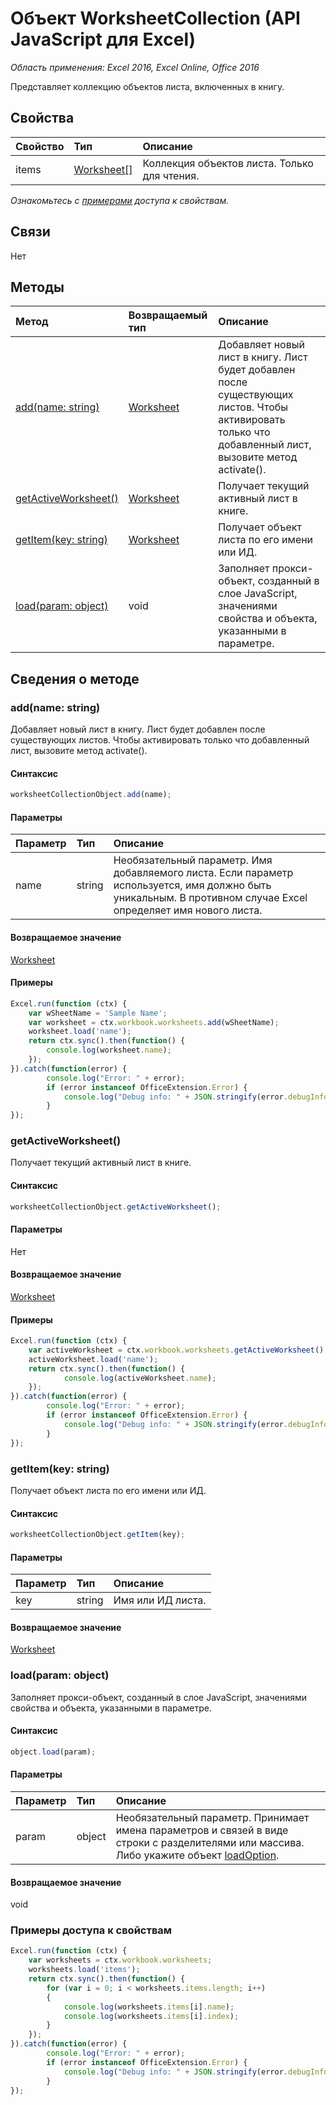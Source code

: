 # Объект WorksheetCollection (API JavaScript для Excel)

_Область применения: Excel 2016, Excel Online, Office 2016_

Представляет коллекцию объектов листа, включенных в книгу.

## Свойства

| Свойство   | Тип|Описание
|:---------------|:--------|:----------|
|items|[Worksheet[]](worksheet.md)|Коллекция объектов листа. Только для чтения.|

_Ознакомьтесь с [примерами](#property-access-examples) доступа к свойствам._

## Связи
Нет


## Методы

| Метод   | Возвращаемый тип|Описание|
|:---------------|:--------|:----------|
|[add(name: string)](#addname-string)|[Worksheet](worksheet.md)|Добавляет новый лист в книгу. Лист будет добавлен после существующих листов. Чтобы активировать только что добавленный лист, вызовите метод activate().|
|[getActiveWorksheet()](#getactiveworksheet)|[Worksheet](worksheet.md)|Получает текущий активный лист в книге.|
|[getItem(key: string)](#getitemkey-string)|[Worksheet](worksheet.md)|Получает объект листа по его имени или ИД.|
|[load(param: object)](#loadparam-object)|void|Заполняет прокси-объект, созданный в слое JavaScript, значениями свойства и объекта, указанными в параметре.|

## Сведения о методе

### add(name: string)
Добавляет новый лист в книгу. Лист будет добавлен после существующих листов. Чтобы активировать только что добавленный лист, вызовите метод activate().

#### Синтаксис
```js
worksheetCollectionObject.add(name);
```

#### Параметры
| Параметр   | Тип|Описание|
|:---------------|:--------|:----------|
|name|string|Необязательный параметр. Имя добавляемого листа. Если параметр используется, имя должно быть уникальным. В противном случае Excel определяет имя нового листа.|

#### Возвращаемое значение
[Worksheet](worksheet.md)

#### Примеры

```js
Excel.run(function (ctx) { 
	var wSheetName = 'Sample Name';
	var worksheet = ctx.workbook.worksheets.add(wSheetName);
	worksheet.load('name');
	return ctx.sync().then(function() {
		console.log(worksheet.name);
	});
}).catch(function(error) {
		console.log("Error: " + error);
		if (error instanceof OfficeExtension.Error) {
			console.log("Debug info: " + JSON.stringify(error.debugInfo));
		}
});
```

### getActiveWorksheet()
Получает текущий активный лист в книге.

#### Синтаксис
```js
worksheetCollectionObject.getActiveWorksheet();
```

#### Параметры
Нет

#### Возвращаемое значение
[Worksheet](worksheet.md)

#### Примеры

```js
Excel.run(function (ctx) {  
	var activeWorksheet = ctx.workbook.worksheets.getActiveWorksheet();
	activeWorksheet.load('name');
	return ctx.sync().then(function() {
			console.log(activeWorksheet.name);
	});
}).catch(function(error) {
		console.log("Error: " + error);
		if (error instanceof OfficeExtension.Error) {
			console.log("Debug info: " + JSON.stringify(error.debugInfo));
		}
});
```

### getItem(key: string)
Получает объект листа по его имени или ИД.

#### Синтаксис
```js
worksheetCollectionObject.getItem(key);
```

#### Параметры
| Параметр   | Тип|Описание|
|:---------------|:--------|:----------|
|key|string|Имя или ИД листа.|

#### Возвращаемое значение
[Worksheet](worksheet.md)
### load(param: object)
Заполняет прокси-объект, созданный в слое JavaScript, значениями свойства и объекта, указанными в параметре.

#### Синтаксис
```js
object.load(param);
```

#### Параметры
| Параметр   | Тип|Описание|
|:---------------|:--------|:----------|
|param|object|Необязательный параметр. Принимает имена параметров и связей в виде строки с разделителями или массива. Либо укажите объект [loadOption](loadoption.md).|

#### Возвращаемое значение
void
### Примеры доступа к свойствам
```js
Excel.run(function (ctx) { 
	var worksheets = ctx.workbook.worksheets;
	worksheets.load('items');
	return ctx.sync().then(function() {
		for (var i = 0; i < worksheets.items.length; i++)
		{
			console.log(worksheets.items[i].name);
			console.log(worksheets.items[i].index);
		}
	});
}).catch(function(error) {
		console.log("Error: " + error);
		if (error instanceof OfficeExtension.Error) {
			console.log("Debug info: " + JSON.stringify(error.debugInfo));
		}
});
```

